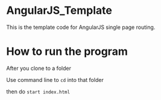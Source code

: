 # AngularJS_Template

This is the template code for AngularJS single page routing.

# How to run the program

After you clone to a folder

Use command line to `cd` into that folder

then do `start index.html`
